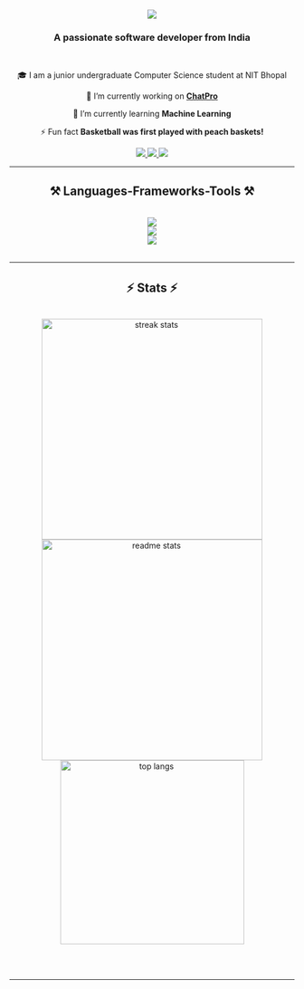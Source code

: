 <!--
**Harsh-Agrawal96/Harsh-Agrawal96** is a ✨ _special_ ✨ repository because its `README.md` (this file) appears on your GitHub profile.

<img align="right" src="https://visitor-badge.laobi.icu/badge?page_id=Harsh-Agrawal96.Harsh-Agrawal96" />

-->

<h1 align="center">
    <img src="https://readme-typing-svg.herokuapp.com/?font=Righteous&size=35&center=true&vCenter=true&width=500&height=70&duration=4000&lines=Hi+There!+👋;+I'm+Harsh+Agrawal!;" />
</h1>

<h3 align="center">A passionate software developer from India</h3>

<br/>

<div align="center">

 🎓 I am a junior undergraduate Computer Science student at NIT Bhopal
 
 🔭 I’m currently working on **[ChatPro](https://github.com/Harsh-Agrawal96/ChatPro)**
 
 🌱 I’m currently learning **Machine Learning**

⚡ Fun fact **Basketball was first played with peach baskets!**

 </div>
 
<div align="center"> 

  <a href="mailto:harshagrawal9650@gmail.com">
    <img src="https://img.shields.io/badge/Gmail-333333?style=for-the-badge&logo=gmail&logoColor=red" />
  </a>
  <a href="https://www.linkedin.com/in/harsh-agrawal-150916262/" target="_blank">
    <img src="https://img.shields.io/badge/LinkedIn-0077B5?style=for-the-badge&logo=linkedin&logoColor=white" target="_blank" />
  </a>
    <a href="https://harshcodeportfolio.netlify.app/" target="_blank">
     <img src="https://img.shields.io/badge/Portfolio-FF5722?style=for-the-badge&logo=todoist&logoColor=white" target="_blank" /> <!-- sqlite, safari, google-chrome are other good icon options -->
  </a>

</div>

 <hr/>
 
<h2 align="center">⚒️ Languages-Frameworks-Tools ⚒️</h2>
<br/>
<div align="center">
    <img src="https://skillicons.dev/icons?i=javascript,java,express,bootstrap,nodejs,react,mui,html,css" /><br/>
    <img src="https://skillicons.dev/icons?i=github,mongodb,mysql,figma,git,docker,vercel" /><br>
    <img src="https://skillicons.dev/icons?i=linux,postman,vscode,idea" /><br>
</div>

<br/>

<hr/>

<h2 align="center">⚡ Stats ⚡</h2>
<br>
<div align=center>
  <img width=390 src="https://github-readme-streak-stats-salesp07.vercel.app/?user=Harsh-Agrawal96&count_private=true&theme=react&border_radius=10" alt="streak stats"/>
  <img width=390 src="https://github-readme-stats-salesp07.vercel.app/api?username=Harsh-Agrawal96&count_private=true&show_icons=true&theme=react&rank_icon=github&border_radius=10" alt="readme stats" />
  <br/>
  <img width=325 align="center" src="https://github-readme-stats.vercel.app/api/top-langs/?username=Harsh-Agrawal96&theme=radical&hide_border=false&include_all_commits=false&count_private=false&layout=compact" alt="top langs" />
</div>

<br/><br/>

<hr/>

<br/>
